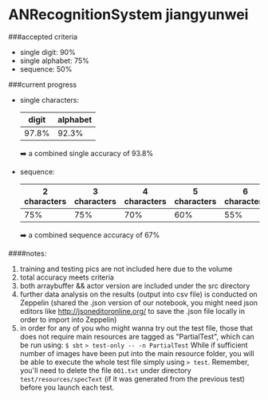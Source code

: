 # ANRecognitionSystem  jiangyunwei
###accepted criteria
  - single digit:			90%                    
  - single alphabet:  75%                     
  - sequence:         50%

###current progress
  - single characters:
  
    digit | alphabet
    ----- | --------
    97.8% | 92.3%

    :arrow_right: a combined single accuracy of 93.8%

  - sequence: 
  
    2 characters | 3 characters | 4 characters | 5 characters | 6 characters
    ------------ | ------------ | ------------ | ------------ | ------------
    75% | 75% | 70% | 60% | 55%
    
    :arrow_right: a combined sequence accuracy of 67%

####notes:
  1. training and testing pics are not included here due to the volume
  2. total accuracy meets criteria
  3. both arraybuffer && actor version are included under the src directory
  4. further data analysis on the results (output into csv file) is conducted on Zeppelin (shared the .json version of our notebook, you might need json editors like http://jsoneditoronline.org/ to save the .json file locally in order to import into Zeppelin)
  5. in order for any of you who might wanna try out the test file, those that does not require main resources are tagged as "PartialTest", which can be run using:
    `$ sbt`
    `> test-only -- -n PartialTest`
While if sufficient number of images have been put into the main resource folder, you will be able to execute the whole test file simply using `> test`. Remember, you'll need to delete the file `001.txt` under directory `test/resources/specText` (if it was generated from the previous test) before you launch each test.
